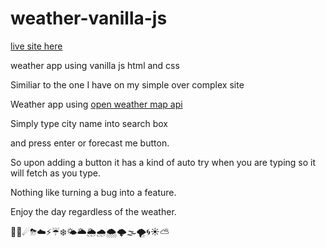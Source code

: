 # weather-vanilla-js

[live site here](https://brianlovega.github.io/weather-vanilla-js/)

weather app using vanilla js html and css

Similiar to the one I have on my simple over complex site

Weather app using [open weather map api](https://openweathermap.org/api)

Simply type city name into search box

and press enter or forecast me button.

So upon adding a button it has a kind of auto try when you are typing so it will fetch as you type.

Nothing like turning a bug into a feature.

Enjoy the day regardless of the weather.

🌅🌄☄⛈☁️⚡️☔️❄️🌤🌥🌦🌧🌨🌩🌫🌪🌀☀️⛅️
